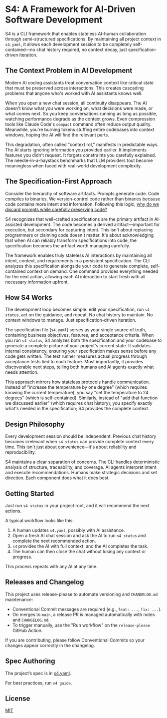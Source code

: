 # S4: A Framework for AI‑Driven Software Development

S4 is a CLI framework that enables stateless AI-human collaboration through semi-structured specifications. By maintaining all project context in `s4.yaml`, it allows each development session to be completely self-contained—no chat history required, no context decay, just specification-driven iteration.

## The Context Problem in AI Development

Modern AI coding assistants treat conversation context like critical state that must be preserved across interactions. This creates cascading problems that anyone who's worked with AI assistants knows well.

When you open a new chat session, all continuity disappears. The AI doesn't know what you were working on, what decisions were made, or what comes next. So you keep conversations running as long as possible, watching performance degrade as the context grows. Even compression tools like Claude Code's `compact` command often reduce output quality. Meanwhile, you're burning tokens stuffing entire codebases into context windows, hoping the AI will find the relevant parts.

This degradation, often called "context rot," manifests in predictable ways. The AI starts ignoring information you provided earlier. It implements features you didn't request. It forgets constraints you carefully explained. The needle-in-a-haystack benchmarks that LLM providers tout become meaningless when faced with real-world development complexity.

## The Specification-First Approach

Consider the hierarchy of software artifacts. Prompts generate code. Code compiles to binaries. We version-control code rather than binaries because code contains more intent and information. Following this logic, [why do we discard prompts while carefully preserving code?](https://www.youtube.com/watch?v=8rABwKRsec4)

S4 recognizes that well-crafted specifications are the primary artifact in AI-assisted development. The code becomes a derived artifact—important for execution, but secondary for capturing intent. This isn't about replacing programmers or claiming code doesn't matter. It's about acknowledging that when AI can reliably transform specifications into code, the specification becomes the artifact worth managing carefully.

The framework enables truly stateless AI interactions by maintaining all intent, context, and requirements in a persistent specification. The CLI analyzes this specification alongside your code to generate complete, self-contained context on demand. One command provides everything needed for the next action, allowing each AI interaction to start fresh with all necessary information upfront.

## How S4 Works

The development loop becomes simple: edit your specification, run `s4 status`, act on the guidance, and repeat. No chat history to maintain. No context windows to manage. Just specification-driven iteration.

The specification file (`s4.yaml`) serves as your single source of truth, containing business objectives, features, and acceptance criteria. When you run `s4 status`, S4 analyzes both the specification and your codebase to generate a complete picture of your project's current state. It validates internal consistency, ensuring your specification makes sense before any code gets written. The test runner measures actual progress through acceptance tests tied to each feature. Most importantly, it provides discoverable next steps, telling both humans and AI agents exactly what needs attention.

This approach mirrors how stateless protocols handle communication. Instead of "increase the temperature by one degree" (which requires knowing the current temperature), you say "set the temperature to 24 degrees" (which is self-contained). Similarly, instead of "add that function we discussed earlier" (which requires chat history), you specify exactly what's needed in the specification; S4 provides the complete context.

## Design Philosophy

Every development session should be independent. Previous chat history becomes irrelevant when `s4 status` can provide complete context every time. This isn't just about convenience—it's about reliability and reproducibility.

S4 maintains a clear separation of concerns. The CLI handles deterministic analysis of structure, traceability, and coverage. AI agents interpret intent and execute recommendations. Humans make strategic decisions and set direction. Each component does what it does best.

## Getting Started

Just run `s4 status` in your project root, and it will recommend the next actions.

A typical workflow looks like this:

1. A human updates `s4.yaml`, possibly with AI assistance.
2. Open a fresh AI chat session and ask the AI to run `s4 status` and complete the next recommended action.
3. `s4` provides the AI with full context, and the AI completes the task.
4. The human can then close the chat without losing any context or progress.

This process repeats with any AI at any time.

## Releases and Changelog

This project uses release-please to automate versioning and `CHANGELOG.md` maintenance:

- Conventional Commit messages are required (e.g., `feat: ...`, `fix: ...`).
- On merges to `main`, a release PR is managed automatically with notes and `CHANGELOG.md`.
- To trigger manually, use the "Run workflow" on the `release-please` GitHub Action.

If you are contributing, please follow Conventional Commits so your changes appear correctly in the changelog.

## Spec Authoring

The project’s spec is in [s4.yaml](s4.yaml).

For best practices, run `s4 guide`.

## License

[MIT](LICENSE)
